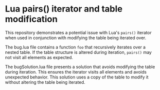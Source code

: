 # Lua pairs() iterator and table modification

This repository demonstrates a potential issue with Lua's `pairs()` iterator when used in conjunction with modifying the table being iterated over.

The bug.lua file contains a function `foo` that recursively iterates over a nested table.  If the table structure is altered during iteration, `pairs()` may not visit all elements as expected.

The bugSolution.lua file presents a solution that avoids modifying the table during iteration. This ensures the iterator visits all elements and avoids unexpected behavior. This solution uses a copy of the table to modify it without altering the table being iterated.